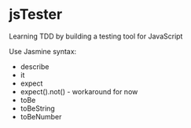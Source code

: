 jsTester
========

Learning TDD by building a testing tool for JavaScript

Use Jasmine syntax:
* describe
* it
* expect
* expect().not() - workaround for now
* toBe
* toBeString
* toBeNumber
